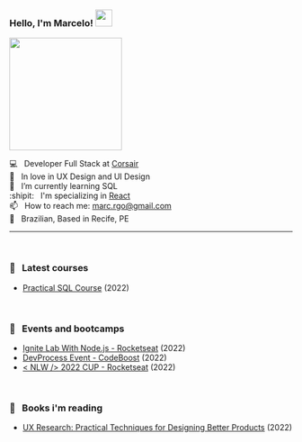 ### Hello, I'm Marcelo! <img src="https://media.giphy.com/media/hvRJCLFzcasrR4ia7z/giphy.gif" width="30px" height="30px">


<img src="https://media.giphy.com/media/MCOjEND5u6PGVFCnOE/giphy.gif" width="200px">

💻 &nbsp; Developer Full Stack at [Corsair](https://suporte-corsair.com.br/)<br>
📕 &nbsp; In love in UX Design and UI Design <br>
🌱 &nbsp; I’m currently learning SQL<br>
:shipit: &nbsp; I'm specializing in [React](https://github.com/facebook/react/) <br>
📫 &nbsp; How to reach me: marc.rgo@gmail.com <br>
🏡 &nbsp; Brazilian, Based in Recife, PE

---

&#xa0;

### 📕 &nbsp; Latest courses

- [Practical SQL Course](https://github.com/marc-go/SQLCursoPratico) (2022)

&#xa0;

### :ticket: &nbsp; Events and bootcamps
- [Ignite Lab With Node.js - Rocketseat](https://github.com/marcg-dev/igniteLab4NodeJs) (2022)
- [DevProcess Event - CodeBoost](https://github.com/marcg-dev/DevProcessCodeBoostGodOfWar) (2022)
- [< NLW /> 2022 CUP - Rocketseat](https://github.com/marcg-dev/nlw-copa-2022) (2022)

&#xa0;

### :green_book: &nbsp; Books i'm reading
- [UX Research: Practical Techniques for Designing Better Products](https://www.amazon.com.br/UX-Research-Brad-Nunnally/dp/149195129X) (2022)


<!---
marc-go/marc-go is a ✨ special ✨ repository because its `README.md` (this file) appears on your GitHub profile.
You can click the Preview link to take a look at your changes.
--->
